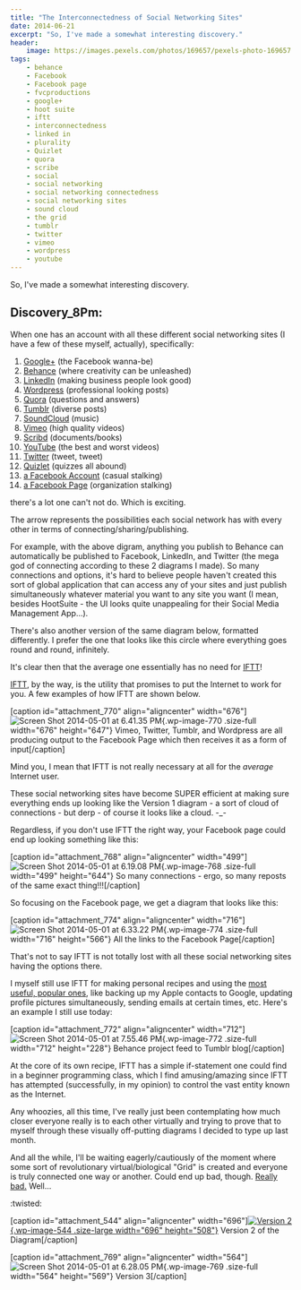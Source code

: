 ```yaml
---
title: "The Interconnectedness of Social Networking Sites"
date: 2014-06-21
excerpt: "So, I've made a somewhat interesting discovery."
header:
    image: https://images.pexels.com/photos/169657/pexels-photo-169657.jpeg
tags:
    - behance
    - Facebook
    - Facebook page
    - fvcproductions
    - google+
    - hoot suite
    - iftt
    - interconnectedness
    - linked in
    - plurality
    - Quizlet
    - quora
    - scribe
    - social
    - social networking
    - social networking connectedness
    - social networking sites
    - sound cloud
    - the grid
    - tumblr
    - twitter
    - vimeo
    - wordpress
    - youtube
---
```


So, I've made a somewhat interesting discovery.

Discovery\_8Pm:
---------------

When one has an account with all these different social networking sites
(I have a few of these myself, actually), specifically:

1.  [Google+](http://www.google.com/+/learnmore/) (the Facebook
    wanna-be)
2.  [Behance](http://www.behance.net) (where creativity can be
    unleashed)
3.  [LinkedIn](http://www.linkedin.com) (making business people look
    good)
4.  [Wordpress](http://www.wordpress.com) (professional looking posts)
5.  [Quora](http://www.quora.com) (questions and answers)
6.  [Tumblr](http://www.tumblr.com) (diverse posts)
7.  [SoundCloud](http://www.soundcloud.com) (music)
8.  [Vimeo](http://www.vimeo.com) (high quality videos)
9.  [Scribd](http://www.scribd.com) (documents/books)
10. [YouTube](http://www.youtube.com) (the best and worst videos)
11. [Twitter](http://www.twitter.com) (tweet, tweet)
12. [Quizlet](http://www.quizlet.com) (quizzes all abound)
13. [a Facebook Account](http://www.facebook.com) (casual stalking)
14. [a Facebook
    Page](https://www.facebook.com/help/174987089221178 "What is a Facebook Page?")
    (organization stalking)

there's a lot one can't not do. Which is exciting.

The arrow represents the possibilities each social network has with
every other in terms of connecting/sharing/publishing.

For example, with the above digram, anything you publish to Behance can
automatically be published to Facebook, LinkedIn, and Twitter (the mega
god of connecting according to these 2 diagrams I made). So many
connections and options, it's hard to believe people haven't created
this sort of global application that can access any of your sites and
just publish simultaneously whatever material you want to any site you
want (I mean, besides HootSuite - the UI looks quite unappealing for
their Social Media Management App...).

There's also another version of the same diagram below, formatted
differently. I prefer the one that looks like this circle where
everything goes round and round, infinitely.

It's clear then that the average one essentially has no need for
[IFTT](https://ifttt.com)!

[IFTT](https://ifttt.com), by the way, is the utility that promises to
put the Internet to work for you. A few examples of how IFTT are shown
below.

\[caption id="attachment\_770" align="aligncenter" width="676"\]![Screen
Shot 2014-05-01 at 6.41.35
PM](https://fvcproductions.files.wordpress.com/2014/06/screen-shot-2014-05-01-at-6-41-35-pm.png){.wp-image-770
.size-full width="676" height="647"} Vimeo, Twitter, Tumblr, and
Wordpress are all producing output to the Facebook Page which then
receives it as a form of input\[/caption\]

Mind you, I mean that IFTT is not really necessary at all for the
*average* Internet user.

These social networking sites have become SUPER efficient at making sure
everything ends up looking like the Version 1 diagram - a sort of cloud
of connections - but derp - of course it looks like a cloud. -\_-

Regardless, if you don't use IFTT the right way, your Facebook page
could end up looking something like this:

\[caption id="attachment\_768" align="aligncenter" width="499"\]![Screen
Shot 2014-05-01 at 6.19.08
PM](https://fvcproductions.files.wordpress.com/2014/06/screen-shot-2014-05-01-at-6-19-08-pm.png){.wp-image-768
.size-full width="499" height="644"} So many connections - ergo, so many
reposts of the same exact thing!!!\[/caption\]

So focusing on the Facebook page, we get a diagram that looks like this:

\[caption id="attachment\_774" align="aligncenter" width="716"\]![Screen
Shot 2014-05-01 at 6.33.22
PM](https://fvcproductions.files.wordpress.com/2014/06/screen-shot-2014-05-01-at-6-33-22-pm.png){.wp-image-774
.size-full width="716" height="566"} All the links to the Facebook
Page\[/caption\]

That's not to say IFTT is not totally lost with all these social
networking sites having the options there.

I myself still use IFTT for making personal recipes and using the [most
useful, popular ones](https://ifttt.com/recipes#popular), like backing
up my Apple contacts to Google, updating profile pictures
simultaneously, sending emails at certain times, etc. Here's an example
I still use today:

\[caption id="attachment\_772" align="aligncenter" width="712"\]![Screen
Shot 2014-05-01 at 7.55.46
PM](https://fvcproductions.files.wordpress.com/2014/06/screen-shot-2014-05-01-at-7-55-46-pm.png){.wp-image-772
.size-full width="712" height="228"} Behance project feed to Tumblr
blog\[/caption\]

At the core of its own recipe, IFTT has a simple if-statement one could
find in a beginner programming class, which I find amusing/amazing since
IFTT has attempted (successfully, in my opinion) to control the vast
entity known as the Internet.

Any whoozies, all this time, I've really just been contemplating how
much closer everyone really is to each other virtually and trying to
prove that to myself through these visually off-putting diagrams I
decided to type up last month.

And all the while, I'll be waiting eagerly/cautiously of the moment
where some sort of revolutionary virtual/biological "Grid" is created
and everyone is truly connected one way or another. Could end up bad,
though. [Really
bad.](https://www.youtube.com/watch?v=IzryBRPwsog "Plurality.") Well...

:twisted:

\[caption id="attachment\_544" align="aligncenter"
width="696"\][![Version
2](https://fvcproductions.files.wordpress.com/2014/06/version-2.jpg?w=696){.wp-image-544
.size-large width="696"
height="508"}](https://fvcproductions.files.wordpress.com/2014/06/version-2.jpg)
Version 2 of the Diagram\[/caption\]

\[caption id="attachment\_769" align="aligncenter" width="564"\]![Screen
Shot 2014-05-01 at 6.28.05
PM](https://fvcproductions.files.wordpress.com/2014/06/screen-shot-2014-05-01-at-6-28-05-pm.png){.wp-image-769
.size-full width="564" height="569"} Version 3\[/caption\]
